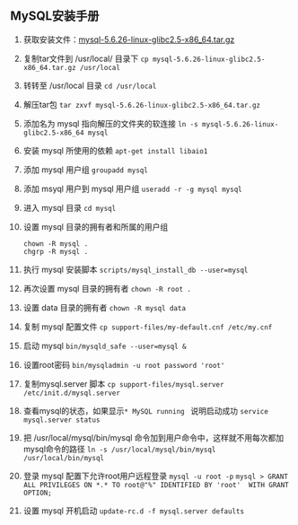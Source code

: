 ## MySQL安装手册
1. 获取安装文件：[mysql-5.6.26-linux-glibc2.5-x86_64.tar.gz](http://cdn.mysql.com/Downloads/MySQL-5.6/mysql-5.6.26-linux-glibc2.5-x86_64.tar.gz)

2. 复制tar文件到 /usr/local/ 目录下
	`cp mysql-5.6.26-linux-glibc2.5-x86_64.tar.gz /usr/local`

3. 转转至 /usr/local 目录
    `cd /usr/local`

4. 解压tar包
	`tar zxvf mysql-5.6.26-linux-glibc2.5-x86_64.tar.gz`

5. 添加名为 mysql 指向解压的文件夹的软连接
	`ln -s mysql-5.6.26-linux-glibc2.5-x86_64 mysql`

6. 安装 mysql 所使用的依赖
	`apt-get install libaio1`

7. 添加 mysql 用户组
	`groupadd mysql`

8. 添加 msyql 用户到 mysql 用户组
	`useradd -r -g mysql mysql`

9. 进入 mysql 目录
	`cd mysql`

10. 设置 mysql 目录的拥有者和所属的用户组
	```
    chown -R mysql .
    chgrp -R mysql .
    ```

11. 执行 mysql 安装脚本
	`scripts/mysql_install_db --user=mysql`

12. 再次设置 mysql 目录的拥有者
	`chown -R root .`

13. 设置 data 目录的拥有者
	`chown -R mysql data`

14. 复制 mysql 配置文件
	`cp support-files/my-default.cnf /etc/my.cnf`

15. 启动 mysql
	`bin/mysqld_safe --user=mysql &`

16. 设置root密码
	`bin/mysqladmin -u root password 'root' `

17. 复制mysql.server 脚本
	`cp support-files/mysql.server /etc/init.d/mysql.server`

18. 查看mysql的状态，如果显示`* MySQL running ` 说明启动成功
	`service mysql.server status`

19. 把 /usr/local/mysql/bin/mysql 命令加到用户命令中，这样就不用每次都加 mysql命令的路径
	`ln -s /usr/local/mysql/bin/mysql /usr/local/bin/mysql`

20. 登录 mysql 配置下允许root用户远程登录
	`mysql -u root -p`
    `mysql > GRANT ALL PRIVILEGES ON *.* TO root@"%" IDENTIFIED BY 'root'  WITH GRANT OPTION;`

21. 设置 mysql 开机启动
	`update-rc.d -f mysql.server defaults`